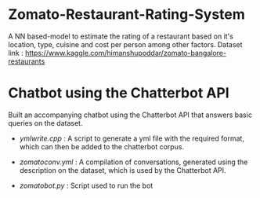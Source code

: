 # Zomato-Restaurant-Rating-System
A NN based-model to estimate the rating of a restaurant based on it's location, type, cuisine and cost per person among other factors.
Dataset link : https://www.kaggle.com/himanshupoddar/zomato-bangalore-restaurants

# Chatbot using the Chatterbot API
Built an accompanying chatbot using the Chatterbot API that answers basic queries on the dataset.

* _ymlwrite.cpp_ : 
A script to generate a yml file with the required format, which can then be added to the chatterbot corpus.

* _zomatoconv.yml_ :
A compilation of conversations, generated using the description on the dataset, which is used by the Chatterbot API.

* _zomatobot.py_ :
Script used to run the bot
